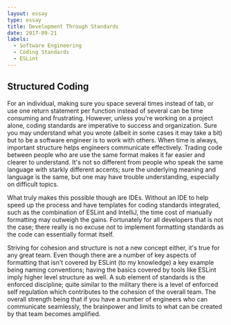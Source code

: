 ```yaml
---
layout: essay
type: essay
title: Development Through Standards
date: 2017-09-21
labels:
  - Software Engineering
  - Coding Standards
  - ESLint
---
```


## Structured Coding
For an individual, making sure you space several times instead of tab, or use one return statement per function instead of several can be time consuming and frustrating. However, unless you're working on a project alone, coding standards are imperative to success and organization. Sure you may understand what you wrote (albeit in some cases it may take a bit) but to be a software engineer is to work with others. When time is always, important structure helps engineers communicate effectively. Trading code between people who are use the same format makes it far easier and clearer to understand. It's not so different from  people who speak the same language with starkly different accents; sure the underlying meaning and language is the same, but one may have trouble understanding, especially on difficult topics.
  
What truly makes this possible though are IDEs. Without an IDE to help speed up the process and have templates for coding standards integrated, such as the combination of ESLint and IntelliJ, the time cost of manually formatting may outweigh the gains. Fortunately for all developers that is not the case; there really is no excuse not to implement formatting standards as the code can essentially format itself.
  
Striving for cohesion and structure is not a new concept either, it's true for any great team. Even though there are a number of key aspects of formatting that isn't covered by ESLint (to my knowledge) a key example being naming conventions; having the basics covered by tools like ESLint imply higher  level structure as well. A sub element of standards is the enforced discipline; quite similar to the military there is a level of enforced self regulation which contributes to the cohesion of the overall team. The overall strength being that if you have a number of engineers who can communicate seamlessly, the brainpower and limits to what can be created by that team becomes amplified.
